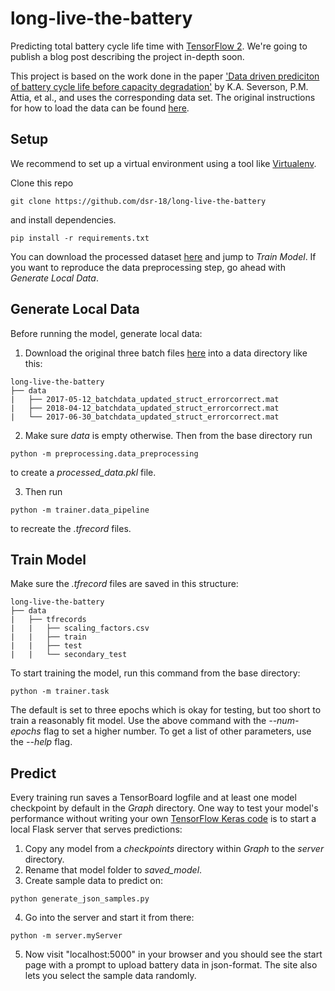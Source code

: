 # long-live-the-battery

Predicting total battery cycle life time with [TensorFlow 2](https://www.tensorflow.org/beta). We're going to publish a blog post describing the project in-depth soon.

This project is based on the work done in the paper ['Data driven prediciton of battery cycle life before capacity degradation'](https://www.nature.com/articles/s41560-019-0356-8) by K.A. Severson, P.M. Attia, et al., and uses the corresponding data set. The original instructions for how to load the data can be found [here](https://github.com/rdbraatz/data-driven-prediction-of-battery-cycle-life-before-capacity-degradation).


## Setup

We recommend to set up a virtual environment using a tool like [Virtualenv](https://virtualenv.pypa.io/en/latest/).

Clone this repo
```
git clone https://github.com/dsr-18/long-live-the-battery
```
and install dependencies.
```
pip install -r requirements.txt
```

You can download the processed dataset [here](https://github.com/dsr-18/long-live-the-battery-dataset) and jump to *Train Model*. If you want to reproduce the data preprocessing step, go ahead with *Generate Local Data*.


## Generate Local Data

Before running the model, generate local data:

1. Download the original three batch files [here](https://data.matr.io/1/projects/5c48dd2bc625d700019f3204) into a data directory like this:
```
long-live-the-battery
├── data
|   ├── 2017-05-12_batchdata_updated_struct_errorcorrect.mat
|   ├── 2018-04-12_batchdata_updated_struct_errorcorrect.mat
|   └── 2017-06-30_batchdata_updated_struct_errorcorrect.mat
```
2. Make sure *data* is empty otherwise. Then from the base directory run
```
python -m preprocessing.data_preprocessing
```
to create a *processed_data.pkl* file.

3. Then run
```
python -m trainer.data_pipeline
```
to recreate the *.tfrecord* files.


## Train Model

Make sure the *.tfrecord* files are saved in this structure:
```
long-live-the-battery
├── data
|   ├── tfrecords
|   |   ├── scaling_factors.csv
|   |   ├── train
|   |   ├── test
|   |   └── secondary_test
```
To start training the model, run this command from the base directory:
```
python -m trainer.task
```
The default is set to three epochs which is okay for testing, but too short to train a reasonably fit model. Use the above command with the *--num-epochs* flag to set a higher number. To get a list of other parameters, use the *--help* flag.

## Predict

Every training run saves a TensorBoard logfile and at least one model checkpoint by default in the *Graph* directory. One way to test your model's performance without writing your own [TensorFlow Keras code](https://www.tensorflow.org/beta/guide/keras/training_and_evaluation) is to start a local Flask server that serves predictions:
1. Copy any model from a *checkpoints* directory within *Graph* to the *server* directory.
2. Rename that model folder to *saved_model*.
3. Create sample data to predict on:
```
python generate_json_samples.py
```
4. Go into the server and start it from there:
```
python -m server.myServer
```
5. Now visit "localhost:5000" in your browser and you should see the start page with a prompt to upload battery data in json-format. The site also lets you select the  sample data randomly.
